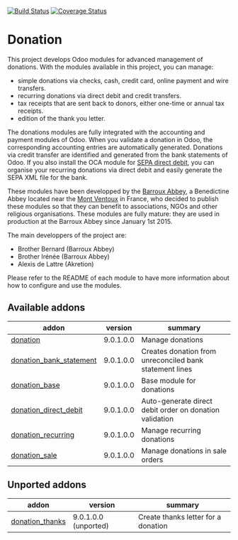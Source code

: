 [![Build Status](https://travis-ci.org/OCA/donation.svg?branch=9.0)](https://travis-ci.org/OCA/donation)
[![Coverage Status](https://coveralls.io/repos/OCA/donation/badge.png?branch=9.0)](https://coveralls.io/r/OCA/donation?branch=9.0)

# Donation

This project develops Odoo modules for advanced management of donations. With the modules available in this project, you can manage:
* simple donations via checks, cash, credit card, online payment and wire transfers.
* recurring donations via direct debit and credit transfers.
* tax receipts that are sent back to donors, either one-time or annual tax receipts.
* edition of the thank you letter.

The donations modules are fully integrated with the accounting and payment modules of Odoo. When you validate a donation in Odoo, the corresponding accounting entries are automatically generated. Donations via credit transfer are identified and generated from the bank statements of Odoo. If you also install the OCA module for [SEPA direct debit](https://github.com/OCA/bank-payment/tree/9.0/account_banking_sepa_direct_debit), you can organise your recurring donations via direct debit and easily generate the SEPA XML file for the bank.

These modules have been developped by the
[Barroux Abbey](http://www.barroux.org/), a Benedictine Abbey located near the
[Mont Ventoux](http://en.wikipedia.org/wiki/Mont_Ventoux) in France,
who decided to publish these modules so that they can benefit to
associations, NGOs and other religious organisations. These modules are
fully mature: they are used in production at the Barroux Abbey since
January 1st 2015.

The main developpers of the project are:
* Brother Bernard (Barroux Abbey)
* Brother Irénée (Barroux Abbey)
* Alexis de Lattre (Akretion)

Please refer to the README of each module to have more information about
how to configure and use the modules.

[//]: # (addons)
Available addons
----------------
addon | version | summary
--- | --- | ---
[donation](donation/) | 9.0.1.0.0 | Manage donations
[donation_bank_statement](donation_bank_statement/) | 9.0.1.0.0 | Creates donation from unreconciled bank statement lines
[donation_base](donation_base/) | 9.0.1.0.0 | Base module for donations
[donation_direct_debit](donation_direct_debit/) | 9.0.1.0.0 | Auto-generate direct debit order on donation validation
[donation_recurring](donation_recurring/) | 9.0.1.0.0 | Manage recurring donations
[donation_sale](donation_sale/) | 9.0.1.0.0 | Manage donations in sale orders

Unported addons
---------------
addon | version | summary
--- | --- | ---
[donation_thanks](donation_thanks/) | 9.0.1.0.0 (unported) | Create thanks letter for a donation

[//]: # (end addons)
